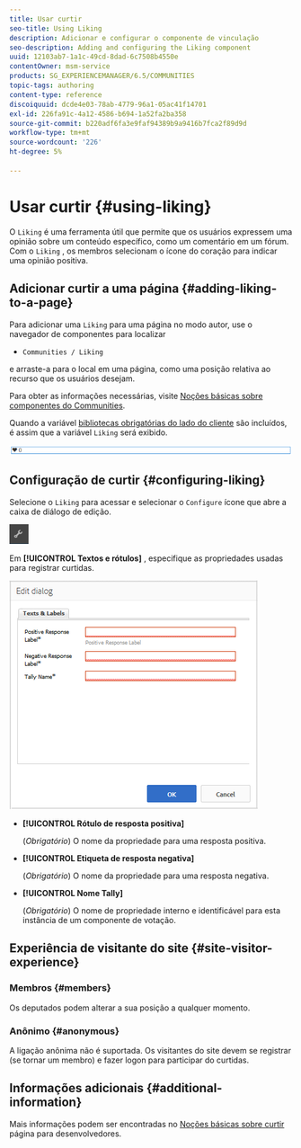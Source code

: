 ```yaml
---
title: Usar curtir
seo-title: Using Liking
description: Adicionar e configurar o componente de vinculação
seo-description: Adding and configuring the Liking component
uuid: 12103ab7-1a1c-49cd-8dad-6c7508b4550e
contentOwner: msm-service
products: SG_EXPERIENCEMANAGER/6.5/COMMUNITIES
topic-tags: authoring
content-type: reference
discoiquuid: dcde4e03-78ab-4779-96a1-05ac41f14701
exl-id: 226fa91c-4a12-4586-b694-1a52fa2ba358
source-git-commit: b220adf6fa3e9faf94389b9a9416b7fca2f89d9d
workflow-type: tm+mt
source-wordcount: '226'
ht-degree: 5%

---
```


# Usar curtir {#using-liking}

O `Liking` é uma ferramenta útil que permite que os usuários expressem uma opinião sobre um conteúdo específico, como um comentário em um fórum. Com o `Liking` , os membros selecionam o ícone do coração para indicar uma opinião positiva.

## Adicionar curtir a uma página {#adding-liking-to-a-page}

Para adicionar uma `Liking` para uma página no modo autor, use o navegador de componentes para localizar

* `Communities / Liking`

e arraste-a para o local em uma página, como uma posição relativa ao recurso que os usuários desejam.

Para obter as informações necessárias, visite [Noções básicas sobre componentes do Communities](basics.md).

Quando a variável [bibliotecas obrigatórias do lado do cliente](essentials-liking.md#essentials-for-client-side) são incluídos, é assim que a variável `Liking` será exibido.

![componente de ligação](assets/liking-component.png)

## Configuração de curtir {#configuring-liking}

Selecione o `Liking` para acessar e selecionar o `Configure` ícone que abre a caixa de diálogo de edição.

![configure-new](assets/configure-new.png)

Em **[!UICONTROL Textos e rótulos]** , especifique as propriedades usadas para registrar curtidas.

![curtir a configuração](assets/configure-liking.png)

* **[!UICONTROL Rótulo de resposta positiva]**

   (*Obrigatório*) O nome da propriedade para uma resposta positiva.

* **[!UICONTROL Etiqueta de resposta negativa]**

   (*Obrigatório*) O nome da propriedade para uma resposta negativa.

* **[!UICONTROL Nome Tally]**

   (*Obrigatório*) O nome de propriedade interno e identificável para esta instância de um componente de votação.

## Experiência de visitante do site {#site-visitor-experience}

### Membros {#members}

Os deputados podem alterar a sua posição a qualquer momento.

### Anônimo {#anonymous}

A ligação anônima não é suportada. Os visitantes do site devem se registrar (se tornar um membro) e fazer logon para participar do curtidas.

## Informações adicionais {#additional-information}

Mais informações podem ser encontradas no [Noções básicas sobre curtir](essentials-liking.md) página para desenvolvedores.

